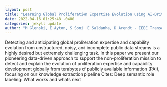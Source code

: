 ```yaml
--- 
layout: post 
title: "Learning Global Proliferation Expertise Evolution using AI-Driven Analytics and Public Information" 
date: 2022-04-16 01:25:48 -0400 
categories: jekyll update 
author: "M Glenski, E Ayton, S Soni, E Saldanha, D Arendt - IEEE Transactions on , 2022" 
--- 
```

Detecting and anticipating global proliferation expertise and capability evolution from unstructured, noisy, and incomplete public data streams is a highly desired but extremely challenging task. In this paper we present our pioneering data-driven approach to support the non-proliferation mission to detect and explain the evolution of proliferation expertise and capability development globally from terabytes of publicly available information (PAI), focusing on our knowledge extraction pipeline Cites: Deep semantic role labeling: What works and whats next